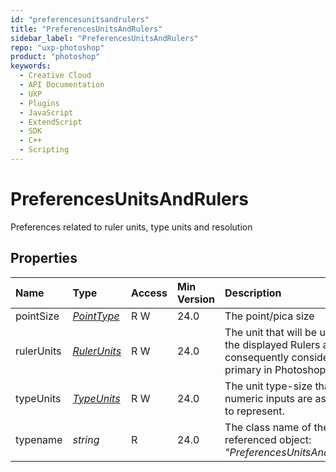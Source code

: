 ```yaml
---
id: "preferencesunitsandrulers"
title: "PreferencesUnitsAndRulers"
sidebar_label: "PreferencesUnitsAndRulers"
repo: "uxp-photoshop"
product: "photoshop"
keywords:
  - Creative Cloud
  - API Documentation
  - UXP
  - Plugins
  - JavaScript
  - ExtendScript
  - SDK
  - C++
  - Scripting
---
```


# PreferencesUnitsAndRulers

Preferences related to ruler units, type units and resolution

## Properties

| Name | Type | Access | Min Version | Description |
| :------ | :------ | :------ | :------ | :------ |
| pointSize | [*PointType*](/ps_reference/modules/constants/#pointtype) | R W | 24.0 | The point/pica size |
| rulerUnits | [*RulerUnits*](/ps_reference/modules/constants/#rulerunits) | R W | 24.0 | The unit that will be used for the displayed Rulers and consequently considered primary in Photoshop. |
| typeUnits | [*TypeUnits*](/ps_reference/modules/constants/#typeunits) | R W | 24.0 | The unit type-size that the numeric inputs are assumed to represent. |
| typename | *string* | R | 24.0 | The class name of the referenced object: *&quot;PreferencesUnitsAndRulers&quot;*. |
